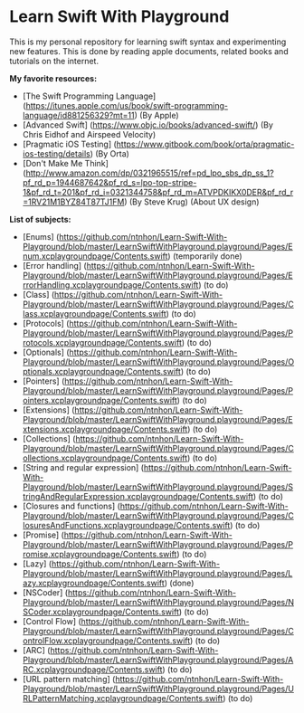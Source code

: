 # Learn Swift With Playground
This is my personal repository for learning swift syntax and experimenting new features. This is done by reading apple documents, related books and tutorials on the internet.

**My favorite resources:**
* [The Swift Programming Language] (https://itunes.apple.com/us/book/swift-programming-language/id881256329?mt=11) (By Apple)
* [Advanced Swift] (https://www.objc.io/books/advanced-swift/) (By Chris Eidhof and Airspeed Velocity)
* [Pragmatic iOS Testing] (https://www.gitbook.com/book/orta/pragmatic-ios-testing/details) (By Orta)
* [Don't Make Me Think] (http://www.amazon.com/dp/0321965515/ref=pd_lpo_sbs_dp_ss_1?pf_rd_p=1944687642&pf_rd_s=lpo-top-stripe-1&pf_rd_t=201&pf_rd_i=0321344758&pf_rd_m=ATVPDKIKX0DER&pf_rd_r=1RV21M1BYZ84T87TJ1FM) (By Steve Krug) (About UX design)

**List of subjects:**
* [Enums] (https://github.com/ntnhon/Learn-Swift-With-Playground/blob/master/LearnSwiftWithPlayground.playground/Pages/Enum.xcplaygroundpage/Contents.swift) (temporarily done)
* [Error handling] (https://github.com/ntnhon/Learn-Swift-With-Playground/blob/master/LearnSwiftWithPlayground.playground/Pages/ErrorHandling.xcplaygroundpage/Contents.swift) (to do)
* [Class] (https://github.com/ntnhon/Learn-Swift-With-Playground/blob/master/LearnSwiftWithPlayground.playground/Pages/Class.xcplaygroundpage/Contents.swift) (to do)
* [Protocols] (https://github.com/ntnhon/Learn-Swift-With-Playground/blob/master/LearnSwiftWithPlayground.playground/Pages/Protocols.xcplaygroundpage/Contents.swift) (to do)
* [Optionals] (https://github.com/ntnhon/Learn-Swift-With-Playground/blob/master/LearnSwiftWithPlayground.playground/Pages/Optionals.xcplaygroundpage/Contents.swift) (to do)
* [Pointers] (https://github.com/ntnhon/Learn-Swift-With-Playground/blob/master/LearnSwiftWithPlayground.playground/Pages/Pointers.xcplaygroundpage/Contents.swift) (to do)
* [Extensions] (https://github.com/ntnhon/Learn-Swift-With-Playground/blob/master/LearnSwiftWithPlayground.playground/Pages/Extensions.xcplaygroundpage/Contents.swift) (to do)
* [Collections] (https://github.com/ntnhon/Learn-Swift-With-Playground/blob/master/LearnSwiftWithPlayground.playground/Pages/Collections.xcplaygroundpage/Contents.swift) (to do)
* [String and regular expression] (https://github.com/ntnhon/Learn-Swift-With-Playground/blob/master/LearnSwiftWithPlayground.playground/Pages/StringAndRegularExpression.xcplaygroundpage/Contents.swift) (to do)
* [Closures and functions] (https://github.com/ntnhon/Learn-Swift-With-Playground/blob/master/LearnSwiftWithPlayground.playground/Pages/ClosuresAndFunctions.xcplaygroundpage/Contents.swift) (to do)
* [Promise] (https://github.com/ntnhon/Learn-Swift-With-Playground/blob/master/LearnSwiftWithPlayground.playground/Pages/Promise.xcplaygroundpage/Contents.swift) (to do)
* [Lazy] (https://github.com/ntnhon/Learn-Swift-With-Playground/blob/master/LearnSwiftWithPlayground.playground/Pages/Lazy.xcplaygroundpage/Contents.swift) (done)
* [NSCoder] (https://github.com/ntnhon/Learn-Swift-With-Playground/blob/master/LearnSwiftWithPlayground.playground/Pages/NSCoder.xcplaygroundpage/Contents.swift) (to do)
* [Control Flow] (https://github.com/ntnhon/Learn-Swift-With-Playground/blob/master/LearnSwiftWithPlayground.playground/Pages/ControlFlow.xcplaygroundpage/Contents.swift) (to do)
* [ARC] (https://github.com/ntnhon/Learn-Swift-With-Playground/blob/master/LearnSwiftWithPlayground.playground/Pages/ARC.xcplaygroundpage/Contents.swift) (to do)
* [URL pattern matching] (https://github.com/ntnhon/Learn-Swift-With-Playground/blob/master/LearnSwiftWithPlayground.playground/Pages/URLPatternMatching.xcplaygroundpage/Contents.swift) (to do)
